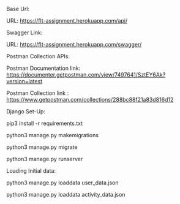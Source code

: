 Base Url:

URL: https://flt-assignment.herokuapp.com/api/

Swagger Link:

URL: https://flt-assignment.herokuapp.com/swagger/

Postman Collection APIs:

Postman Documentation link: https://documenter.getpostman.com/view/7497641/SztEY6Ak?version=latest

Postman Collection link : https://www.getpostman.com/collections/288bc88f21a83d816d12

Django Set-Up:

pip3 install -r requirements.txt

python3 manage.py makemigrations

python3 manage.py migrate

python3 manage.py runserver

Loading Initial data:

python3 manage.py loaddata user_data.json

python3 manage.py loaddata activity_data.json